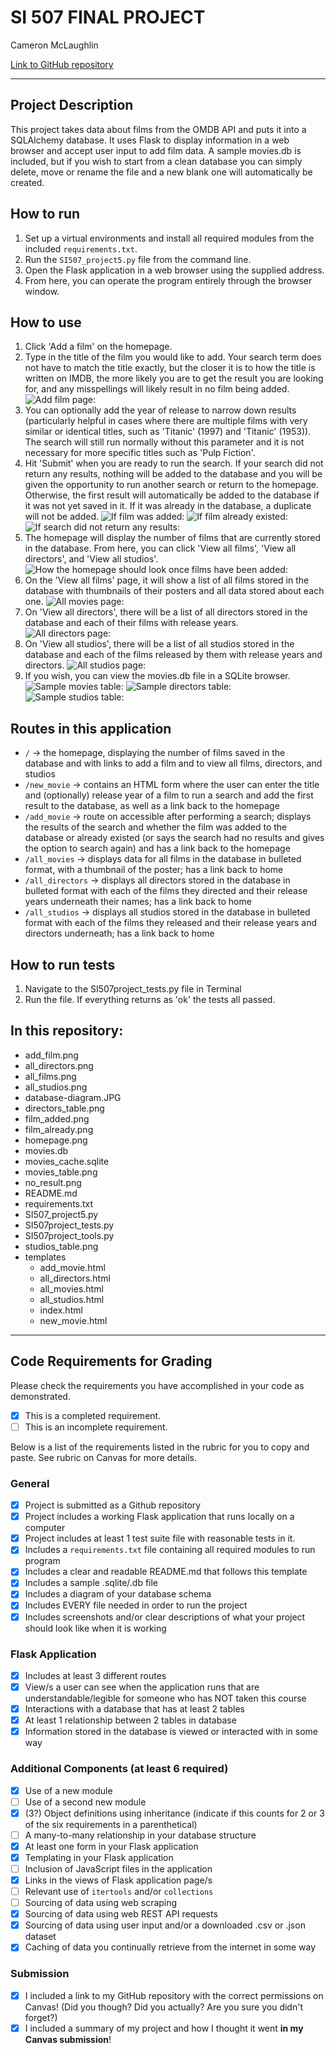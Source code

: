 # SI 507 FINAL PROJECT

Cameron McLaughlin

[Link to GitHub repository](https://github.com/camerondmcl/SI507_project5)

---

## Project Description

This project takes data about films from the OMDB API and puts it into a SQLAlchemy database. It uses Flask to display information in a web browser and accept user input to add film data. A sample movies.db is included, but if you wish to start from a clean database you can simply delete, move or rename the file and a new blank one will automatically be created.

## How to run

1. Set up a virtual environments and install all required modules from the included `requirements.txt`.
2. Run the `SI507_project5.py` file from the command line.
3. Open the Flask application in a web browser using the supplied address.
4. From here, you can operate the program entirely through the browser window.

## How to use

1. Click 'Add a film' on the homepage.
2. Type in the title of the film you would like to add. Your search term does not have to match the title exactly, but the closer it is to how the title is written on IMDB, the more likely you are to get the result you are looking for, and any misspellings will likely result in no film being added.
![Add film page:](add_film.png)
3. You can optionally add the year of release to narrow down results (particularly helpful in cases where there are multiple films with very similar or identical titles, such as 'Titanic' (1997) and 'Titanic' (1953)). The search will still run normally without this parameter and it is not necessary for more specific titles such as 'Pulp Fiction'.
4. Hit 'Submit' when you are ready to run the search. If your search did not return any results, nothing will be added to the database and you will be given the opportunity to run another search or return to the homepage. Otherwise, the first result will automatically be added to the database if it was not yet saved in it. If it was already in the database, a duplicate will not be added.
![If film was added:](film_added.png)
![If film already existed:](film_already.png)
![If search did not return any results:](no_result.png)
5. The homepage will display the number of films that are currently stored in the database. From here, you can click 'View all films', 'View all directors', and 'View all studios'.
![How the homepage should look once films have been added:](homepage.png)
6. On the 'View all films' page, it will show a list of all films stored in the database with thumbnails of their posters and all data stored about each one.
![All movies page:](all_films.png)
7. On 'View all directors', there will be a list of all directors stored in the database and each of their films with release years.
![All directors page:](all_directors.png)
8. On 'View all studios', there will be a list of all studios stored in the database and each of the films released by them with release years and directors.
![All studios page:](all_studios.png)
9. If you wish, you can view the movies.db file in a SQLite browser.
![Sample movies table:](movies_table.png)
![Sample directors table:](directors_table.png)
![Sample studios table:](studios_table.png)

## Routes in this application
- `/` -> the homepage, displaying the number of films saved in the database and with links to add a film and to view all films, directors, and studios
- `/new_movie` -> contains an HTML form where the user can enter the title and (optionally) release year of a film to run a search and add the first result to the database, as well as a link back to the homepage
- `/add_movie` -> route on accessible after performing a search; displays the results of the search and whether the film was added to the database or already existed (or says the search had no results and gives the option to search again) and has a link back to the homepage
- `/all_movies` -> displays data for all films in the database in bulleted format, with a thumbnail of the poster; has a link back to home
- `/all_directors` -> displays all directors stored in the database in bulleted format with each of the films they directed and their release years underneath their names; has a link back to home
- `/all_studios` -> displays all studios stored in the database in bulleted format with each of the films they released and their release years and directors underneath; has a link back to home

## How to run tests
1. Navigate to the SI507project_tests.py file in Terminal
2. Run the file. If everything returns as 'ok' the tests all passed.

## In this repository:
- add_film.png
- all_directors.png
- all_films.png
- all_studios.png
- database-diagram.JPG
- directors_table.png
- film_added.png
- film_already.png
- homepage.png
- movies.db
- movies_cache.sqlite
- movies_table.png
- no_result.png
- README.md
- requirements.txt
- SI507_project5.py
- SI507project_tests.py
- SI507project_tools.py
- studios_table.png
- templates
  - add_movie.html
  - all_directors.html
  - all_movies.html
  - all_studios.html
  - index.html
  - new_movie.html

---
## Code Requirements for Grading
Please check the requirements you have accomplished in your code as demonstrated.
- [x] This is a completed requirement.
- [ ] This is an incomplete requirement.

Below is a list of the requirements listed in the rubric for you to copy and paste.  See rubric on Canvas for more details.

### General
- [x] Project is submitted as a Github repository
- [x] Project includes a working Flask application that runs locally on a computer
- [x] Project includes at least 1 test suite file with reasonable tests in it.
- [x] Includes a `requirements.txt` file containing all required modules to run program
- [x] Includes a clear and readable README.md that follows this template
- [x] Includes a sample .sqlite/.db file
- [x] Includes a diagram of your database schema
- [x] Includes EVERY file needed in order to run the project
- [x] Includes screenshots and/or clear descriptions of what your project should look like when it is working

### Flask Application
- [x] Includes at least 3 different routes
- [x] View/s a user can see when the application runs that are understandable/legible for someone who has NOT taken this course
- [x] Interactions with a database that has at least 2 tables
- [x] At least 1 relationship between 2 tables in database
- [x] Information stored in the database is viewed or interacted with in some way

### Additional Components (at least 6 required)
- [x] Use of a new module
- [ ] Use of a second new module
- [x] (3?) Object definitions using inheritance (indicate if this counts for 2 or 3 of the six requirements in a parenthetical)
- [ ] A many-to-many relationship in your database structure
- [x] At least one form in your Flask application
- [x] Templating in your Flask application
- [ ] Inclusion of JavaScript files in the application
- [x] Links in the views of Flask application page/s
- [ ] Relevant use of `itertools` and/or `collections`
- [ ] Sourcing of data using web scraping
- [x] Sourcing of data using web REST API requests
- [x] Sourcing of data using user input and/or a downloaded .csv or .json dataset
- [x] Caching of data you continually retrieve from the internet in some way

### Submission
- [x] I included a link to my GitHub repository with the correct permissions on Canvas! (Did you though? Did you actually? Are you sure you didn't forget?)
- [x] I included a summary of my project and how I thought it went **in my Canvas submission**!
